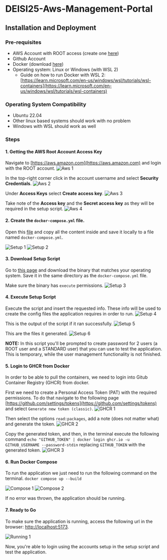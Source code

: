 # DEISI25-Aws-Management-Portal

## Installation and Deployment

### Pre-requisites
- AWS Account with ROOT access (create one [here](https://aws.amazon.com/))
- Github Account
- Docker (download [here](https://docs.docker.com/get-docker/))
- Operating system: Linux or Windows (with WSL 2)
    - Guide on how to run Docker with WSL 2:
      [https://learn.microsoft.com/en-us/windows/wsl/tutorials/wsl-containers](https://learn.microsoft.com/en-us/windows/wsl/tutorials/wsl-containers)
    
### Operating System Compatibility
- Ubuntu 22.04
- Other linux based systems should work with no problem
- Windows with WSL should work as well

### Steps
#### 1. Getting the AWS Root Account Access Key
Navigate to [https://aws.amazon.com](https://aws.amazon.com) and login with the ROOT account.
![Aws 1](assets/aws-1.png)

In the top-right corner click in the account username and select __Security Credentials__.
![Aws 2](assets/aws-2.png)

Under __Access Keys__ select __Create access key__.
![Aws 3](assets/aws-3.png)

Take note of the __Access key__ and the __Secret access key__ as they will be required in the setup script.
![Aws 4](assets/aws-4.png)

#### 2. Create the `docker-compose.yml` file.
Open this [file](https://raw.githubusercontent.com/al3x-13/DEISI25-Aws-Management-Portal/main/docker-compose.yml) and
copy all the content inside and save it locally to a file named `docker-compose.yml`.

![Setup 1](assets/setup-1.png)
![Setup 2](assets/setup-2.png)

#### 3. Download Setup Script
Go to [this page](https://github.com/al3x-13/DEISI25-Aws-Management-Portal/releases/tag/v0.1.0) and download the binary
that matches your operating system. Save it in the same directory as the `docker-compose.yml` file.

Make sure the binary has `execute` permissions.
![Setup 3](assets/setup-3.png)

#### 4. Execute Setup Script
Execute the script and insert the requested info. These info will be used to create the config files the application
requires in order to run.
![Setup 4](assets/setup-4.png)

This is the output of the script if it ran successfully.
![Setup 5](assets/setup-5.png)

This are the files it generated.
![Setup 6](assets/setup-6.png)

__NOTE:__ In this script you'll be prompted to create password for 2 users (a ROOT user and a STANDARD user) that you can use to
test the application. This is temporary, while the user management functionality is not finished.

#### 5. Login to GHCR from Docker
In order to be able to pull the containers, we need to login into Gitub Container Registry (GHCR) from docker.

First we need to create a Personal Access Token (PAT) with the required permissions. To do that navigate to the
following page [https://github.com/settings/tokens](https://github.com/settings/tokens) and select `Generate new token
(classic)`.
![GHCR 1](assets/ghcr-1.png)

Then select the options `read:packages`, add a note (does not matter what) and generate the token.
![GHCR 2](assets/ghcr-2.png)

Copy the generated token, and then, in the terminal execute the following command `echo "GITHUB_TOKEN" | docker login
ghcr.io -u GITHUB_USERNAME --password-stdin` replacing `GITHUB_TOKEN` with the generated token.
![GHCR 3](assets/ghcr-3.png)

#### 6. Run Docker Compose
To run the application we just need to run the following command on the terminal.
`docker compose up --build`

![Compose 1](assets/compose-1.png)
![Compose 2](assets/compose-2.png)

If no error was thrown, the application should be running.

#### 7. Ready to Go
To make sure the application is running, access the following url in the browser:
[http://localhost:5173](http://localhost:5173).

![Running 1](assets/running-1.png)

Now, you're able to login using the accounts setup in the setup script and test the application.
